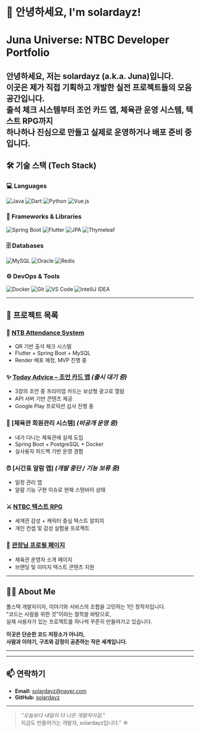 # 👋 안녕하세요, I'm solardayz!

# Juna Universe: NTBC Developer Portfolio

안녕하세요, 저는 solardayz (a.k.a. Juna)입니다.  
이곳은 제가 직접 기획하고 개발한 실전 프로젝트들의 모음 공간입니다.  
출석 체크 시스템부터 조언 카드 앱, 체육관 운영 시스템, 텍스트 RPG까지  
하나하나 진심으로 만들고 실제로 운영하거나 배포 준비 중입니다.
---

## 🛠️ 기술 스택 (Tech Stack)

### 💻 Languages
![Java](https://img.shields.io/badge/Java-007396?style=flat&logo=java)
![Dart](https://img.shields.io/badge/Dart-0175C2?style=flat&logo=dart)
![Python](https://img.shields.io/badge/Python-3776AB?style=flat&logo=python)
![Vue.js](https://img.shields.io/badge/Vue.js-4FC08D?style=flat&logo=vue.js)

### 🧰 Frameworks & Libraries
![Spring Boot](https://img.shields.io/badge/SpringBoot-6DB33F?style=flat&logo=spring)
![Flutter](https://img.shields.io/badge/Flutter-02569B?style=flat&logo=flutter)
![JPA](https://img.shields.io/badge/JPA-59666C?style=flat&logo=hibernate)
![Thymeleaf](https://img.shields.io/badge/Thymeleaf-005F0F?style=flat&logo=thymeleaf)

### 🗄️ Databases
![MySQL](https://img.shields.io/badge/MySQL-4479A1?style=flat&logo=MySQL)
![Oracle](https://img.shields.io/badge/Oracle-F80000?style=flat&logo=Oracle)
![Redis](https://img.shields.io/badge/Redis-DC382D?style=flat&logo=Redis)

### ⚙️ DevOps & Tools
![Docker](https://img.shields.io/badge/Docker-2496ED?style=flat&logo=docker)
![Git](https://img.shields.io/badge/Git-F05032?style=flat&logo=git)
![VS Code](https://img.shields.io/badge/VS_Code-007ACC?style=flat&logo=visual-studio-code)
![IntelliJ IDEA](https://img.shields.io/badge/IntelliJ-000000?style=flat&logo=intellij-idea)

---

## 🔗 프로젝트 목록

### 🥋 [NTB Attendance System](아직없음)
- QR 기반 출석 체크 시스템
- Flutter + Spring Boot + MySQL
- Render 배포 예정, MVP 진행 중

### ✨ [Today Advice – 조언 카드 앱](https://play.google.com/store/apps/details?id=store.ntbc.today_advice) *(출시 대기 중)*
- 3장의 조언 중 프리미엄 카드는 보상형 광고로 열람
- API 서버 기반 콘텐츠 제공
- Google Play 프로덕션 심사 진행 중

### 🧘 [체육관 회원관리 시스템] *(비공개 운영 중)*
- 내가 다니는 체육관에 실제 도입
- Spring Boot + PostgreSQL + Docker
- 실사용자 피드백 기반 운영 경험

### ⏰ [시간표 알람 앱] *(개발 중단 / 기능 보류 중)*
- 일정 관리 앱
- 알람 기능 구현 이슈로 현재 스탠바이 상태

### ⚔️ [NTBC 텍스트 RPG](https://about.ntbc.store/index.html)
- 세계관 감성 + 캐릭터 중심 텍스트 알피지
- 개인 컨셉 및 감성 실험용 프로젝트

### 📄 [관장님 프로필 페이지](https://about.ntbc.store)
- 체육관 운영자 소개 페이지
- 브랜딩 및 이미지 텍스트 콘텐츠 지원

---


## 🧑‍💻 About Me

풀스택 개발자이자, 이야기와 서비스의 조합을 고민하는 1인 창작자입니다.  
"코드는 사람을 위한 것"이라는 철학을 바탕으로,  
실제 사용자가 있는 프로젝트를 하나씩 꾸준히 만들어가고 있습니다.

**이곳은 단순한 코드 저장소가 아니라,  
사람과 이야기, 구조와 감정이 공존하는 작은 세계입니다.**

---

---

## 📫 연락하기

- **Email:** solardayz@naver.com  
- **GitHub:** [solardayz](https://github.com/solardayz)

---

> *“오늘보다 내일이 더 나은 개발자이길.”*  
> 지금도 만들어가는 개발자, solardayz입니다.” ☀️
